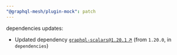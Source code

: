 ```yaml
---
"@graphql-mesh/plugin-mock": patch
---
```

dependencies updates:
  - Updated dependency [`graphql-scalars@1.20.1` ↗︎](https://www.npmjs.com/package/graphql-scalars/v/1.20.1) (from `1.20.0`, in `dependencies`)
